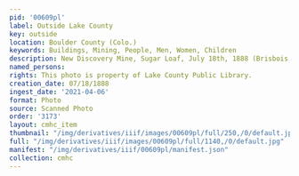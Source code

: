 ```yaml
---
pid: '00609pl'
label: Outside Lake County
key: outside
location: Boulder County (Colo.)
keywords: Buildings, Mining, People, Men, Women, Children
description: New Discovery Mine, Sugar Loaf, July 18th, 1888 (Brisbois photo)
named_persons: 
rights: This photo is property of Lake County Public Library.
creation_date: 07/18/1888
ingest_date: '2021-04-06'
format: Photo
source: Scanned Photo
order: '3173'
layout: cmhc_item
thumbnail: "/img/derivatives/iiif/images/00609pl/full/250,/0/default.jpg"
full: "/img/derivatives/iiif/images/00609pl/full/1140,/0/default.jpg"
manifest: "/img/derivatives/iiif/00609pl/manifest.json"
collection: cmhc
---
```

